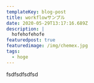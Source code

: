 ```yaml
---
templateKey: blog-post
title: workflowサンプル
date: 2020-05-29T13:17:16.689Z
description: |
  hofehofehofe
featuredpost: true
featuredimage: /img/chemex.jpg
tags:
  - hoge
---
```

fsdfsdfsdfsd